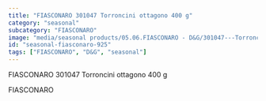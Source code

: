 ```yaml
---
title: "FIASCONARO 301047 Torroncini ottagono 400 g"
category: "seasonal"
subcategory: "FIASCONARO"
image: "media/seasonal products/05.06.FIASCONARO - D&G/301047---Torroncini-ottagono-400-g.jpg"
id: "seasonal-fiasconaro-925"
tags: ["FIASCONARO", "D&G", "seasonal"]
---
```


FIASCONARO 301047 Torroncini ottagono 400 g

FIASCONARO

